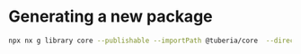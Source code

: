 # Generating a new package

```bash
npx nx g library core --publishable --importPath @tuberia/core  --directory packages/core
```
